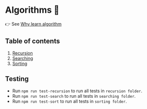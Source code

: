 # Algorithms 🐚

👉 See [Why learn algorithm](../README.md#why-learn-algorithm-)

## Table of contents

1. [Recursion](./recursion/README.md)
2. [Searching](./searching/README.md)
3. [Sorting](./sorting/README.md)

## Testing

- Run `npm run test-recursion` to run all tests in `recursion folder`.
- Run `npm run test-search` to run all tests in `searching folder`.
- Run `npm run test-sort` to run all tests in `sorting folder`.

